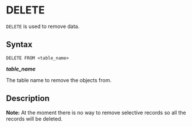 DELETE
======

`DELETE` is used to remove data.

Syntax
------

    DELETE FROM <table_name>

**_table_name_**

The table name to remove the objects from.

Description
-----------

**Note:** At the moment there is no way to remove selective records so all the
records will be deleted.
